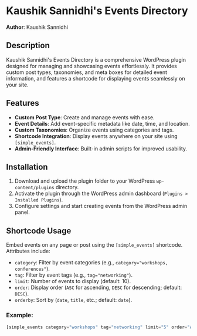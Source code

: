 # Kaushik Sannidhi's Events Directory

**Author**: Kaushik Sannidhi  

## Description
Kaushik Sannidhi's Events Directory is a comprehensive WordPress plugin designed for managing and showcasing events effortlessly. It provides custom post types, taxonomies, and meta boxes for detailed event information, and features a shortcode for displaying events seamlessly on your site.

## Features
- **Custom Post Type**: Create and manage events with ease.
- **Event Details**: Add event-specific metadata like date, time, and location.
- **Custom Taxonomies**: Organize events using categories and tags.
- **Shortcode Integration**: Display events anywhere on your site using `[simple_events]`.
- **Admin-Friendly Interface**: Built-in admin scripts for improved usability.

## Installation
1. Download and upload the plugin folder to your WordPress `wp-content/plugins` directory.
2. Activate the plugin through the WordPress admin dashboard (`Plugins > Installed Plugins`).
3. Configure settings and start creating events from the WordPress admin panel.

## Shortcode Usage
Embed events on any page or post using the `[simple_events]` shortcode. Attributes include:
- `category`: Filter by event categories (e.g., `category="workshops, conferences"`).
- `tag`: Filter by event tags (e.g., `tag="networking"`).
- `limit`: Number of events to display (default: 10).
- `order`: Display order (`ASC` for ascending, `DESC` for descending; default: `DESC`).
- `orderby`: Sort by (`date`, `title`, etc.; default: `date`).

### Example:
```php
[simple_events category="workshops" tag="networking" limit="5" order="ASC" orderby="title"]
